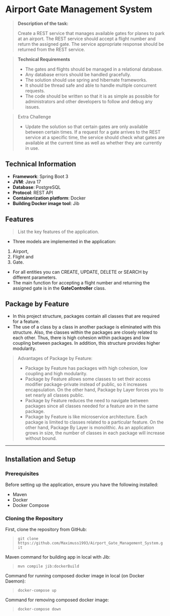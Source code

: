 # **Airport Gate Management System**

> **Description of the task:**
> 
> Create a REST service that manages available gates for planes to park at an 
> airport. The REST service should accept a flight number and return the 
> assigned gate. The service appropriate response should be returned from 
> the REST service.

> **Technical Requirements**
> - The gates and flights should be managed in a relational database.
> - Any database errors should be handled gracefully.
> - The solution should use spring and hibernate frameworks.
> - It should be thread safe and able to handle multiple concurrent requests.
> - The code should be written so that it is as simple as possible for 
> administrators and other developers to follow and debug any issues.

> Extra Challenge
> - Update the solution so that certain gates are only available between certain 
times. If a request for a gate arrives to the REST service at a specific time, 
the service should check what gates are available at the current time as well 
as whether they are currently in use.

## Technical Information
- **Framework**: Spring Boot 3
- **JVM**: Java 17
- **Database**: PostgreSQL
- **Protocol**: REST API
- **Containerization platform**: Docker
- **Building Docker image tool**: Jib

[//]: # (- **Authentication**: &#40;if applicable&#41; JWT, OAuth 2.0, Basic Authentication )

## Features
> List the key features of the application. 
- Three models are implemented in the application:
1. Airport,
2. Flight and
3. Gate.
- For all entities you can CREATE, UPDATE, DELETE or SEARCH by different 
parameters.
- The main function for accepting a flight number and returning the assigned 
gate is in the **GateController** class.

## Package by Feature
- In this project structure, packages contain all classes that are required 
for a feature.
- The use of a class by a class in another package is eliminated with this 
structure. Also, the classes within the packages are closely related to each 
other. Thus, there is high cohesion within packages and low coupling between 
packages. In addition, this structure provides higher modularity.

> Advantages of Package by Feature:
> - Package by Feature has packages with high cohesion, low 
coupling and high modularity.
> - Package by Feature allows some classes to set their access modifier 
package-private instead of public, so it increases encapsulation. On the other 
hand, Package by Layer forces you to set nearly all classes public.
> - Package by Feature reduces the need to navigate between packages since all 
classes needed for a feature are in the same package.
> - Package by Feature is like microservice architecture. Each package is 
limited to classes related to a particular feature. On the other hand, Package 
By Layer is monolithic. As an application grows in size, the number of classes 
in each package will increase without bound.
*****
## Installation and Setup

### Prerequisites
Before setting up the application, ensure you have the following installed:
- Maven
- Docker
- Docker Compose

### Cloning the Repository

First, clone the repository from GitHub:
> `git clone https://github.com/Maximuss1993/Airport_Gate_Management_System.git`

Maven command for building app in local with Jib:
> `mvn compile jib:dockerBuild`

Command for running composed docker image in local (on Docker Daemon):
> `docker-compose up`

Command for removing composed docker image:
> `docker-compose down`